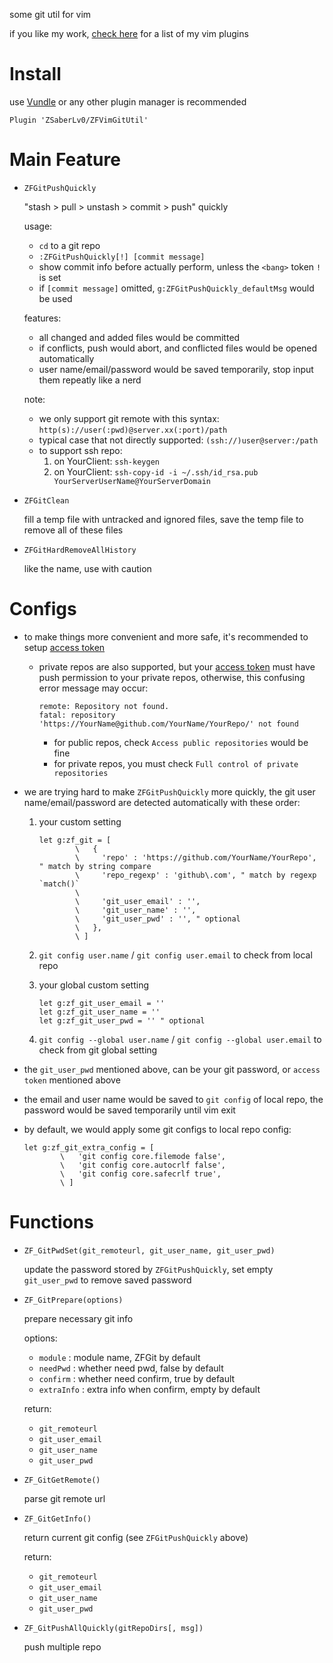 
some git util for vim

if you like my work, [check here](https://github.com/ZSaberLv0?utf8=%E2%9C%93&tab=repositories&q=ZFVim) for a list of my vim plugins


# Install

use [Vundle](https://github.com/VundleVim/Vundle.vim) or any other plugin manager is recommended

```
Plugin 'ZSaberLv0/ZFVimGitUtil'
```


# Main Feature

* `ZFGitPushQuickly`

    "stash > pull  > unstash > commit > push" quickly

    usage:

    * `cd` to a git repo
    * `:ZFGitPushQuickly[!] [commit message]`
    * show commit info before actually perform, unless the `<bang>` token `!` is set
    * if `[commit message]` omitted, `g:ZFGitPushQuickly_defaultMsg` would be used

    features:

    * all changed and added files would be committed
    * if conflicts, push would abort, and conflicted files would be opened automatically
    * user name/email/password would be saved temporarily, stop input them repeatly like a nerd

    note:

    * we only support git remote with this syntax: `http(s)://user(:pwd)@server.xx(:port)/path`
    * typical case that not directly supported: `(ssh://)user@server:/path`
    * to support ssh repo:
        1. on YourClient: `ssh-keygen`
        1. on YourClient: `ssh-copy-id -i ~/.ssh/id_rsa.pub YourServerUserName@YourServerDomain`

* `ZFGitClean`

    fill a temp file with untracked and ignored files,
    save the temp file to remove all of these files

* `ZFGitHardRemoveAllHistory`

    like the name, use with caution


# Configs

* to make things more convenient and more safe,
    it's recommended to setup [access token](https://github.com/settings/tokens)

    * private repos are also supported, but your [access token](https://github.com/settings/tokens)
        must have push permission to your private repos,
        otherwise, this confusing error message may occur:

        ```
        remote: Repository not found.
        fatal: repository 'https://YourName@github.com/YourName/YourRepo/' not found
        ```

        * for public repos, check `Access public repositories` would be fine
        * for private repos, you must check `Full control of private repositories`

* we are trying hard to make `ZFGitPushQuickly` more quickly,
    the git user name/email/password are detected automatically with these order:

    1. your custom setting

        ```
        let g:zf_git = [
                \   {
                \     'repo' : 'https://github.com/YourName/YourRepo', " match by string compare
                \     'repo_regexp' : 'github\.com', " match by regexp `match()`
                \
                \     'git_user_email' : '',
                \     'git_user_name' : '',
                \     'git_user_pwd' : '', " optional
                \   },
                \ ]
        ```

    1. `git config user.name` / `git config user.email` to check from local repo
    1. your global custom setting

        ```
        let g:zf_git_user_email = ''
        let g:zf_git_user_name = ''
        let g:zf_git_user_pwd = '' " optional
        ```

    1. `git config --global user.name` / `git config --global user.email` to check from git global setting

* the `git_user_pwd` mentioned above,
    can be your git password,
    or `access token` mentioned above

* the email and user name would be saved to `git config` of local repo,
    the password would be saved temporarily until vim exit

* by default, we would apply some git configs to local repo config:

    ```
    let g:zf_git_extra_config = [
            \   'git config core.filemode false',
            \   'git config core.autocrlf false',
            \   'git config core.safecrlf true',
            \ ]
    ```


# Functions

* `ZF_GitPwdSet(git_remoteurl, git_user_name, git_user_pwd)`

    update the password stored by `ZFGitPushQuickly`,
    set empty `git_user_pwd` to remove saved password

* `ZF_GitPrepare(options)`

    prepare necessary git info

    options:

    * `module` : module name, ZFGit by default
    * `needPwd` : whether need pwd, false by default
    * `confirm` : whether need confirm, true by default
    * `extraInfo` : extra info when confirm, empty by default

    return:
    * `git_remoteurl`
    * `git_user_email`
    * `git_user_name`
    * `git_user_pwd`

* `ZF_GitGetRemote()`

    parse git remote url

* `ZF_GitGetInfo()`

    return current git config (see `ZFGitPushQuickly` above)

    return:
    * `git_remoteurl`
    * `git_user_email`
    * `git_user_name`
    * `git_user_pwd`

* `ZF_GitPushAllQuickly(gitRepoDirs[, msg])`

    push multiple repo

